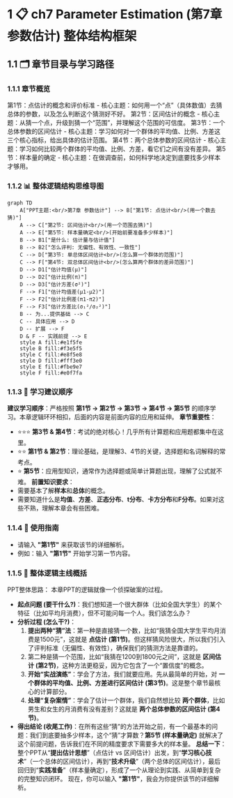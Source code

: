 # 1 📋 ch7 Parameter Estimation (第7章 参数估计) 整体结构框架
## 1.1 🗂️ 章节目录与学习路径
### 1.1.1 章节概览
第1节：点估计的概念和评价标准 - 核心主题：如何用一个“点”（具体数值）去猜总体的参数，以及怎么判断这个猜测好不好。
第2节：区间估计的概念 - 核心主题：从猜一个点，升级到猜一个“范围”，并理解这个范围的可信度。
第3节：一个总体参数的区间估计 - 核心主题：学习如何对一个群体的平均值、比例、方差这三个核心指标，给出具体的估计范围。
第4节：两个总体参数的区间估计 - 核心主题：学习如何比较两个群体的平均值、比例、方差，看它们之间有没有差异。
第5节：样本量的确定 - 核心主题：在做调查前，如何科学地决定到底要找多少样本才够用。
### 1.1.2 📊 整体逻辑结构思维导图
```mermaid
graph TD
    A["PPT主题:<br/>第7章 参数估计"] --> B["第1节: 点估计<br/>(用一个数去猜)"]
    A --> C["第2节: 区间估计<br/>(用一个范围去猜)"]
    A --> E["第5节: 样本量确定<br/>(开始前要准备多少样本)"]
    B --> B1["是什么: 估计量与估计值"]
    B --> B2["怎么评判: 无偏性、有效性、一致性"]
    C --> D["第3节: 单总体区间估计<br/>(怎么算一个群体的范围)"]
    C --> F["第4节: 双总体区间估计<br/>(怎么算两个群体的差异范围)"]
    D --> D1["估计均值(μ)"]
    D --> D2["估计比例(π)"]
    D --> D3["估计方差(σ²)"]
    F --> F1["估计均值差(μ1-μ2)"]
    F --> F2["估计比例差(π1-π2)"]
    F --> F3["估计方差比(σ₁²/σ₂²)"]
    B -- 为...提供基础 --> C
    C -- 具体应用 --> D
    D -- 扩展 --> F
    D & F -- 实践前提 --> E
    style A fill:#e1f5fe
    style B fill:#f3e5f5
    style C fill:#e8f5e8
    style D fill:#fff3e0
    style E fill:#fbe9e7
    style F fill:#e0f7fa
```
### 1.1.3 🎯 学习建议顺序
**建议学习顺序**：严格按照 **第1节 → 第2节 → 第3节 → 第4节 → 第5节** 的顺序学习。本章逻辑环环相扣，后面的内容是前面内容的应用和延伸。
**章节重要性**：
- ⭐⭐⭐ **第3节 & 第4节**：考试的绝对核心！几乎所有计算题和应用题都集中在这里。
- ⭐⭐ **第1节 & 第2节**：理论基础，是理解3、4节的关键，选择题和名词解释的常考点。
- ⭐ **第5节**：应用型知识，通常作为选择题或简单计算题出现，理解了公式就不难。
**前置知识要求**：
- 需要基本了解**样本**和**总体**的概念。
- 需要知道什么是**均值**、**方差**、**正态分布**、**t分布**、**卡方分布**和**F分布**。如果对这些不熟，理解本章会有些困难。
### 1.1.4 📝 使用指南
- 请输入 **"第1节"** 来获取该节的详细解析。
- 例如：输入 **"第1节"** 开始学习第一节内容。
### 1.1.5 🧵 整体逻辑主线概括
PPT整体思路：
本章PPT的逻辑就像一个侦探破案的过程。
- **起点问题 (要干什么?)**：我们想知道一个很大群体（比如全国大学生）的某个特征（比如平均月消费），但不可能问每一个人。我们该怎么办？
- **分析过程 (怎么干?)**：
    1. **提出两种“猜”法**：第一种是直接猜一个数，比如“我猜全国大学生平均月消费是1500元”，这就是 **点估计 (第1节)**。但这样猜风险很大，所以我们引入了评判标准（无偏性、有效性），确保我们的猜测方法是靠谱的。
    2. 第二种是猜一个范围，比如“我猜在1200到1800元之间”，这就是 **区间估计 (第2节)**，这种方法更稳妥，因为它包含了一个“置信度”的概念。
    3. **开始“实战演练”**：学会了方法，我们就要应用。先从最简单的开始，对 **一个群体的平均值、比例、方差进行区间估计 (第3节)**。这是整个章节最核心的计算部分。
    4. **处理“复杂案情”**：学会了估计一个群体，我们自然想比较 **两个群体**，比如男生和女生的月消费有没有差别？这就是 **两个总体参数的区间估计 (第4节)**。
- **得出结论 (收尾工作)**：在所有这些“猜”的方法开始之前，有一个最基本的问题：我们到底要抽多少样本，这个“猜”才算数？**第5节 (样本量确定)** 就解决了这个前提问题，告诉我们在不同的精度要求下需要多大的样本量。
**总结一下**：整个PPT从“**提出估计思想**”（点估计 vs 区间估计）出发，到“**学习核心技术**”（一个总体的区间估计），再到“**技术升级**”（两个总体的区间估计），最后回归到“**实践准备**”（样本量确定），形成了一个从理论到实践、从简单到复杂的完整知识闭环。
现在，你可以输入 **"第1节"**，我会为你提供该节的详细解析。